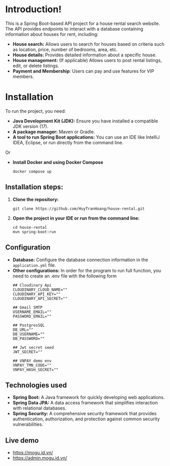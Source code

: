 # Introduction!

This is a Spring Boot-based API project for a house rental search website. The API provides endpoints to interact with a database containing information about houses for rent, including:
-   **House search:** Allows users to search for houses based on criteria such as location, price, number of bedrooms, area, etc.
-   **House details:** Provides detailed information about a specific house.
-   **House management:** (If applicable) Allows users to post rental listings, edit, or delete listings.
-   **Payment and Membership**: Users can pay and use features for VIP members. 

# Installation

To run the project, you need:

-   **Java Development Kit (JDK):** Ensure you have installed a compatible JDK version (17).
-   **A package manager:** Maven or Gradle.
-   **A tool to run Spring Boot applications:** You can use an IDE like IntelliJ IDEA, Eclipse, or run directly from the command line.

Or
- **Install Docker and using Docker Compose**
	```
	docker compose up
	```

## Installation steps:

 1. **Clone the repository:**
	```
	git clone https://github.com/HuyTranHoang/house-rental.git
	```
2.  **Open the project in your IDE or run from the command line:**
	```
	cd house-rental 
	mvn spring-boot:run
	```

## Configuration

-   **Database:** Configure the database connection information in the  `application.yml` file.
-   **Other configurations:** In order for the program to run full function, you need to create an .env file with the following form
	```
	## Cloudinary Api
	CLOUDINARY_CLOUD_NAME=""
	CLOUDINARY_API_KEY=""
	CLOUDINARY_API_SECRET=""

	## Gmail SMTP
	USERNAME_EMAIL=""
	PASSWORD_EMAIL=""

	## PostgresSQL
	DB_URL=""
	DB_USERNAME=""
	DB_PASSWORD=""

	## Jwt secret seed
	JWT_SECRET=""

	## VNPAY demo env
	VNPAY_TMN_CODE=""
	VNPAY_HASH_SECRET=""
	```


## Technologies used

-   **Spring Boot:** A Java framework for quickly developing web applications.
-   **Spring Data JPA:** A data access framework that simplifies interaction with relational databases.
-   **Spring Security:** A comprehensive security framework that provides authentication, authorization, and protection against common security vulnerabilities.

## Live demo

- https://mogu.id.vn/
- https://admin.mogu.id.vn/
